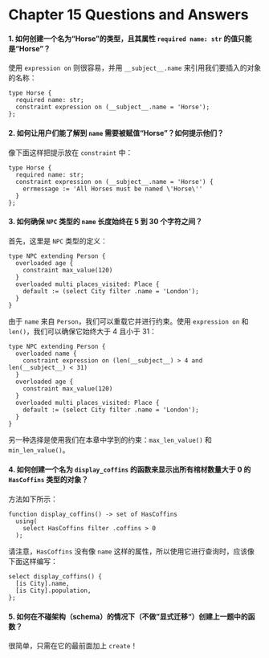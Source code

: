 # Chapter 15 Questions and Answers

#### 1. 如何创建一个名为“Horse”的类型，且其属性 `required name: str` 的值只能是“Horse”？

使用 `expression on` 则很容易，并用 `__subject__.name` 来引用我们要插入的对象的名称：

```sdl
type Horse {
  required name: str;
  constraint expression on (__subject__.name = 'Horse');
};
```

#### 2. 如何让用户们能了解到 `name` 需要被赋值“Horse”？如何提示他们？

像下面这样把提示放在 `constraint` 中：

```sdl
type Horse {
  required name: str;
  constraint expression on (__subject__.name = 'Horse') {
    errmessage := 'All Horses must be named \'Horse\''
  }
};
```

#### 3. 如何确保 `NPC` 类型的 `name` 长度始终在 5 到 30 个字符之间？

首先，这里是 `NPC` 类型的定义：

```sdl
type NPC extending Person {
  overloaded age {
    constraint max_value(120)
  }
  overloaded multi places_visited: Place {
    default := (select City filter .name = 'London');
  }
}
```

由于 `name` 来自 `Person`，我们可以重载它并进行约束。使用 `expression on` 和 `len()`，我们可以确保它始终大于 4 且小于 31：

```sdl
type NPC extending Person {
  overloaded name {
    constraint expression on (len(__subject__) > 4 and len(__subject__) < 31)
  }
  overloaded age {
    constraint max_value(120)
  }
  overloaded multi places_visited: Place {
    default := (select City filter .name = 'London');
  }
}
```

另一种选择是使用我们在本章中学到的约束：`max_len_value()` 和 `min_len_value()`。

#### 4. 如何创建一个名为 `display_coffins` 的函数来显示出所有棺材数量大于 0 的 `HasCoffins` 类型的对象？

方法如下所示：

```sdl
function display_coffins() -> set of HasCoffins
  using(
    select HasCoffins filter .coffins > 0
  );
```

请注意，`HasCoffins` 没有像 `name` 这样的属性，所以使用它进行查询时，应该像下面这样编写：

```edgeql
select display_coffins() {
  [is City].name,
  [is City].population,
};
```

#### 5. 如何在不碰架构（schema）的情况下（不做”显式迁移“）创建上一题中的函数？

很简单，只需在它的最前面加上 `create`！
